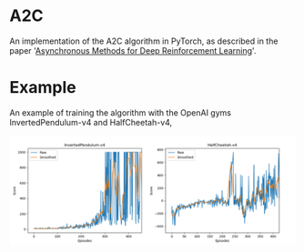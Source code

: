 # A2C
An implementation of the A2C algorithm in PyTorch, as described in the paper '[Asynchronous Methods for Deep Reinforcement Learning](https://arxiv.org/abs/1602.01783)'.

# Example

An example of training the algorithm with the OpenAI gyms InvertedPendulum-v4 and HalfCheetah-v4,

![](images/plots.png)

